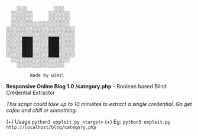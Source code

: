 ```
    ░░░░          ░░░░
  ░░░░░░░░      ░░░░░░░░
  ░░░░░░░░      ░░░░░░░░
  ░░░░░░░░░░░░░░░░░░░░░░
░░░░░░░░░░░░░░░░░░░░░░░░░░
░░░░░░░░░░░░░░░░░░░░░░░░░░
░░░░░░████░░░░░░████░░░░░░
░░░░░░████░░░░░░████░░░░░░
░░░░░░████░░░░░░████░░░░░░
░░░░░░████░░░░░░████░░░░░░
  ░░░░░░░░░░░░░░░░░░░░░░
    ░░░░░░░░░░░░░░░░░░
```
             made by w1ezl
**Responsive Online Blog 1.0 /category.php** - Boolean based Blind Credential Extractor

*This script could take up to 10 minuites to extract a single credential.*
*Go get cofee and chill or something.*

(+) Usage `python3 exploit.py <target>`
(+) Eg: `python3 exploit.py http://localhost/blog/category.php`
